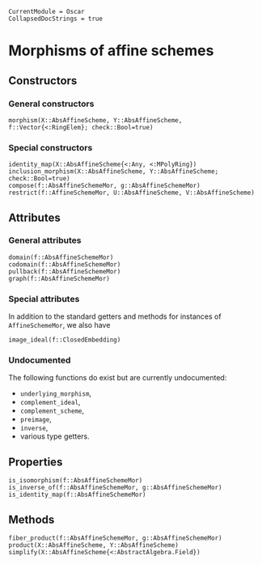 ```@meta
CurrentModule = Oscar
CollapsedDocStrings = true
```


# Morphisms of affine schemes


## Constructors

### General constructors

```@docs
morphism(X::AbsAffineScheme, Y::AbsAffineScheme, f::Vector{<:RingElem}; check::Bool=true)
```

### Special constructors 

```@docs
identity_map(X::AbsAffineScheme{<:Any, <:MPolyRing})
inclusion_morphism(X::AbsAffineScheme, Y::AbsAffineScheme; check::Bool=true)
compose(f::AbsAffineSchemeMor, g::AbsAffineSchemeMor)
restrict(f::AffineSchemeMor, U::AbsAffineScheme, V::AbsAffineScheme)
```


## Attributes

### General attributes

```@docs
domain(f::AbsAffineSchemeMor)
codomain(f::AbsAffineSchemeMor)
pullback(f::AbsAffineSchemeMor)
graph(f::AbsAffineSchemeMor)
```

### Special attributes

In addition to the standard getters and methods for instances
of `AffineSchemeMor`, we also have
```@docs
image_ideal(f::ClosedEmbedding)
```

### Undocumented

The following functions do exist but are currently undocumented:
- `underlying_morphism`,
- `complement_ideal`,
- `complement_scheme`,
- `preimage`,
- `inverse`,
- various type getters.


## Properties

```@docs
is_isomorphism(f::AbsAffineSchemeMor)
is_inverse_of(f::AbsAffineSchemeMor, g::AbsAffineSchemeMor)
is_identity_map(f::AbsAffineSchemeMor)
```


## Methods

```@docs
fiber_product(f::AbsAffineSchemeMor, g::AbsAffineSchemeMor)
product(X::AbsAffineScheme, Y::AbsAffineScheme)
simplify(X::AbsAffineScheme{<:AbstractAlgebra.Field})
```
